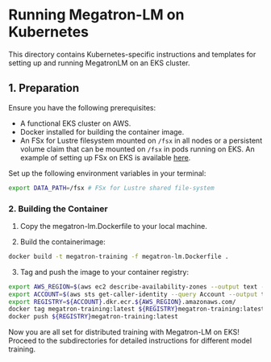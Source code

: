 # Running Megatron-LM on Kubernetes

This directory contains Kubernetes-specific instructions and templates for setting up and running MegatronLM on an EKS cluster.

## 1. Preparation

Ensure you have the following prerequisites:

- A functional EKS cluster on AWS.
- Docker installed for building the container image.
- An FSx for Lustre filesystem mounted on `/fsx` in all nodes or a persistent volume claim that can be mounted on `/fsx` in pods running on EKS. An example of setting up FSx on EKS is available [here](https://github.com/aws-samples/aws-do-eks/tree/main/Container-Root/eks/deployment/csi/fsx).

Set up the following environment variables in your terminal:

```bash
export DATA_PATH=/fsx # FSx for Lustre shared file-system
```


### 2. Building the Container

1. Copy the megatron-lm.Dockerfile to your local machine.

2. Build the containerimage:

```bash
docker build -t megatron-training -f megatron-lm.Dockerfile .
```

3. Tag and push the image to your container registry:

```bash
export AWS_REGION=$(aws ec2 describe-availability-zones --output text --query 'AvailabilityZones[0].[RegionName]')
export ACCOUNT=$(aws sts get-caller-identity --query Account --output text)
export REGISTRY=${ACCOUNT}.dkr.ecr.${AWS_REGION}.amazonaws.com/
docker tag megatron-training:latest ${REGISTRY}megatron-training:latest
docker push ${REGISTRY}megatron-training:latest
```

Now you are all set for distributed training with Megatron-LM on EKS! Proceed to the subdirectories for detailed instructions for different model training.